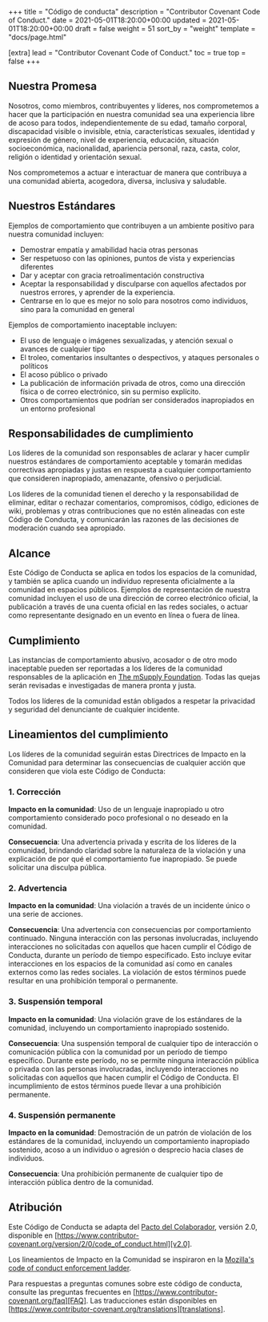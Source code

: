 +++
title = "Código de conducta"
description = "Contributor Covenant Code of Conduct."
date = 2021-05-01T18:20:00+00:00
updated = 2021-05-01T18:20:00+00:00
draft = false
weight = 51
sort_by = "weight"
template = "docs/page.html"

[extra]
lead = "Contributor Covenant Code of Conduct."
toc = true
top = false
+++

## Nuestra Promesa

Nosotros, como miembros, contribuyentes y líderes, nos comprometemos a hacer que la participación en nuestra comunidad sea una experiencia libre de acoso para todos, independientemente de su edad, tamaño corporal, discapacidad visible o invisible, etnia, características sexuales, identidad y expresión de género, nivel de experiencia, educación, situación socioeconómica, nacionalidad, apariencia personal, raza, casta, color, religión o identidad y orientación sexual.

Nos comprometemos a actuar e interactuar de manera que contribuya a una comunidad abierta, acogedora, diversa, inclusiva y saludable.

## Nuestros Estándares

Ejemplos de comportamiento que contribuyen a un ambiente positivo para nuestra comunidad incluyen:

* Demostrar empatía y amabilidad hacia otras personas
* Ser respetuoso con las opiniones, puntos de vista y experiencias diferentes
* Dar y aceptar con gracia retroalimentación constructiva
* Aceptar la responsabilidad y disculparse con aquellos afectados por nuestros errores, y aprender de la experiencia.
* Centrarse en lo que es mejor no solo para nosotros como individuos, sino para la comunidad en general

Ejemplos de comportamiento inaceptable incluyen:

* El uso de lenguaje o imágenes sexualizadas, y atención sexual o avances de cualquier tipo
* El troleo, comentarios insultantes o despectivos, y ataques personales o políticos
* El acoso público o privado
* La publicación de información privada de otros, como una dirección física o de correo electrónico, sin su permiso explícito.
* Otros comportamientos que podrían ser considerados inapropiados en un entorno profesional

## Responsabilidades de cumplimiento

Los líderes de la comunidad son responsables de aclarar y hacer cumplir nuestros estándares de comportamiento aceptable y tomarán medidas correctivas apropiadas y justas en respuesta a cualquier comportamiento que consideren inapropiado, amenazante, ofensivo o perjudicial.

Los líderes de la comunidad tienen el derecho y la responsabilidad de eliminar, editar o rechazar comentarios, compromisos, código, ediciones de wiki, problemas y otras contribuciones que no estén alineadas con este Código de Conducta, y comunicarán las razones de las decisiones de moderación cuando sea apropiado.

## Alcance

Este Código de Conducta se aplica en todos los espacios de la comunidad, y también se aplica cuando un individuo representa oficialmente a la comunidad en espacios públicos. Ejemplos de representación de nuestra comunidad incluyen el uso de una dirección de correo electrónico oficial, la publicación a través de una cuenta oficial en las redes sociales, o actuar como representante designado en un evento en línea o fuera de línea.

## Cumplimiento

Las instancias de comportamiento abusivo, acosador o de otro modo inaceptable pueden ser reportadas a los líderes de la comunidad responsables de la aplicación en
[The mSupply Foundation](https://msupply.foundation/contact).
Todas las quejas serán revisadas e investigadas de manera pronta y justa.

Todos los líderes de la comunidad están obligados a respetar la privacidad y seguridad del denunciante de cualquier incidente.

## Lineamientos del cumplimiento

Los líderes de la comunidad seguirán estas Directrices de Impacto en la Comunidad para determinar las consecuencias de cualquier acción que consideren que viola este Código de Conducta:

### 1. Corrección

**Impacto en la comunidad**: Uso de un lenguaje inapropiado u otro comportamiento considerado poco profesional o no deseado en la comunidad.

**Consecuencia**: Una advertencia privada y escrita de los líderes de la comunidad, brindando claridad sobre la naturaleza de la violación y una explicación de por qué el comportamiento fue inapropiado. Se puede solicitar una disculpa pública.

### 2. Advertencia

**Impacto en la comunidad**: Una violación a través de un incidente único o una serie de acciones.

**Consecuencia**: Una advertencia con consecuencias por comportamiento continuado. Ninguna interacción con las personas involucradas, incluyendo interacciones no solicitadas con aquellos que hacen cumplir el Código de Conducta, durante un período de tiempo especificado. Esto incluye evitar interacciones en los espacios de la comunidad así como en canales externos como las redes sociales. La violación de estos términos puede resultar en una prohibición temporal o permanente.

### 3. Suspensión temporal

**Impacto en la comunidad**: Una violación grave de los estándares de la comunidad, incluyendo un comportamiento inapropiado sostenido.

**Consecuencia**: Una suspensión temporal de cualquier tipo de interacción o comunicación pública con la comunidad por un período de tiempo específico. Durante este período, no se permite ninguna interacción pública o privada con las personas involucradas, incluyendo interacciones no solicitadas con aquellos que hacen cumplir el Código de Conducta. El incumplimiento de estos términos puede llevar a una prohibición permanente.

### 4. Suspensión permanente

**Impacto en la comunidad**: Demostración de un patrón de violación de los estándares de la comunidad, incluyendo un comportamiento inapropiado sostenido, acoso a un individuo o agresión o desprecio hacia clases de individuos.

**Consecuencia**:  Una prohibición permanente de cualquier tipo de interacción pública dentro de la comunidad.

## Atribución

Este Código de Conducta se adapta del [Pacto del Colaborador][homepage],
versión 2.0, disponible en
[https://www.contributor-covenant.org/version/2/0/code_of_conduct.html][v2.0].

Los lineamientos de Impacto en la Comunidad se inspiraron en la 
[Mozilla's code of conduct enforcement ladder][Mozilla CoC].

Para respuestas a preguntas comunes sobre este código de conducta, consulte las preguntas frecuentes en
[https://www.contributor-covenant.org/faq][FAQ]. Las traducciones están disponibles en [https://www.contributor-covenant.org/translations][translations].

[homepage]: https://www.contributor-covenant.org
[v2.0]: https://www.contributor-covenant.org/version/2/0/code_of_conduct.html
[Mozilla CoC]: https://github.com/mozilla/diversity
[FAQ]: https://www.contributor-covenant.org/faq
[translations]: https://www.contributor-covenant.org/translations
